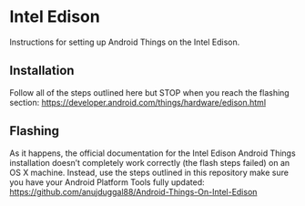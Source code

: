 # Intel Edison
Instructions for setting up Android Things on the Intel Edison.

## Installation
Follow all of the steps outlined here but STOP when you reach the flashing section:
https://developer.android.com/things/hardware/edison.html

## Flashing
As it happens, the official documentation for the Intel Edison Android Things installation doesn’t completely work correctly (the flash steps failed) on an OS X machine. Instead, use the steps outlined in this repository make sure you have your Android Platform Tools fully updated: https://github.com/anujduggal88/Android-Things-On-Intel-Edison